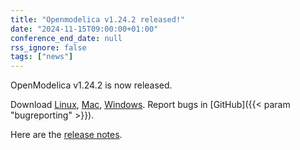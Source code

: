 ```yaml
---
title: "Openmodelica v1.24.2 released!"
date: "2024-11-15T09:00:00+01:00"
conference_end_date: null
rss_ignore: false
tags: ["news"]
---
```


OpenModelica v1.24.2 is now released.

Download [Linux](/download/download-linux/), [Mac](/download/download-mac/), [Windows](/download/download-windows/). Report bugs in [GitHub]({{< param "bugreporting" >}}).

Here are the [release notes](https://github.com/OpenModelica/OpenModelica/releases/tag/v1.24.2).
